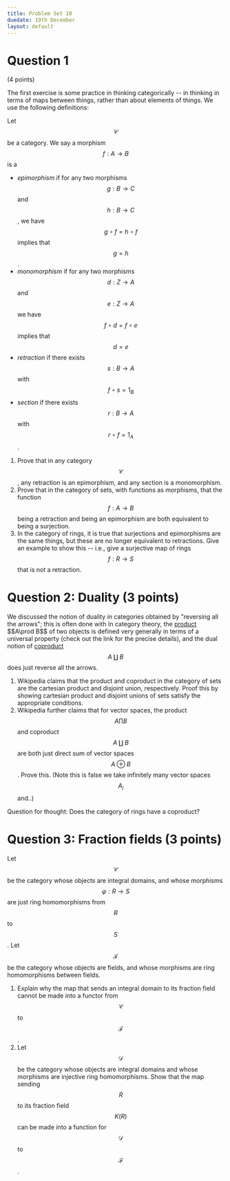 ```yaml
---
title: Problem Set 10
duedate: 19th December
layout: default
---
```





Question 1
======
(4 points)

The first exercise is some practice in thinking categorically -- in thinking in terms of maps between things, rather than about elements of things.  We use the following definitions:

 Let $$\mathcal{C}$$ be a category.  We say a morphism $$f:A\to B$$ is a

 - *epimorphism* if for any two morphisms $$g:B\to C$$ and $$h:B\to C$$, we have $$g\circ f=h\circ f$$ implies that $$g=h$$.
 - *monomorphism* if for any two morphisms $$d:Z\to A$$ and $$e:Z\to A$$ we have $$f\circ d=f\circ e$$ implies that $$d=e$$
 - *retraction* if there exists $$s:B\to A$$ with $$f\circ s=1_B$$
 - *section* if there exists $$r:B\to A$$ with $$r\circ f=1_A$$.



1. Prove that in any category $$\mathcal{C}$$, any retraction is an epimorphism, and any section is a monomorphism.
2. Prove that in the category of sets, with functions as morphisms, that the function $$f:A\to B$$ being a retraction and being an epimorphism are both equivalent to being a surjection.
3. In the category of rings, it is true that surjections and epimorphisms are the same things, but these are no longer equivalent to retractions.  Give an example to show this -- i.e., give a surjective map of rings $$f:R\to S$$ that is not a retraction.  

Question 2: Duality (3 points)
=====

We discussed the notion of duality in categories obtained by "reversing all the arrows"; this is often done with   In category theory, the [product](https://en.wikipedia.org/wiki/Product_(category_theory)) $$A\prod B$$ of two objects is defined very generally in terms of a universal property (check out the link for the precise details), and the dual notion of [coproduct](https://en.wikipedia.org/wiki/Coproduct) $$A\amalg B$$ does just reverse all the arrows.

1. Wikipedia claims that the product and coproduct in the category of sets are the cartesian product and disjoint union, respectively.  Proof this by showing cartesian product and disjoint unions of sets satisfy the appropriate conditions.
2. Wikipedia further claims that for vector spaces, the product $$A\prod B$$ and coproduct $$A\amalg B$$ are both just direct sum of vector spaces $$A\oplus B$$.  Prove this.  (Note this is false we take infinitely many vector spaces $$A_i$$ and..)

Question for thought:  Does the category of rings have a coproduct?

Question 3: Fraction fields (3 points)
=====

Let $$\mathcal{C}$$ be the category whose objects are integral domains, and whose morphisms $$\varphi:R\to S$$ are just ring homomorphisms from $$R$$ to $$S$$.  Let $$\mathcal{F}$$ be the category whose objects are fields, and whose morphisms are ring homomorphisms between fields.

1. Explain why the map that sends an integral domain to its fraction field cannot be made into a functor from $$\mathcal{C}$$ to $$\mathcal{F}$$. 
2. Let $$\mathcal{D}$$ be the category whose objects are integral domains and whose morphisms are injective ring homomorphisms.  Show that the map sending $$R$$ to its fraction field $$K(R)$$ can be made into a function for $$\mathcal{D}$$ to $$\mathcal{F}$$.

